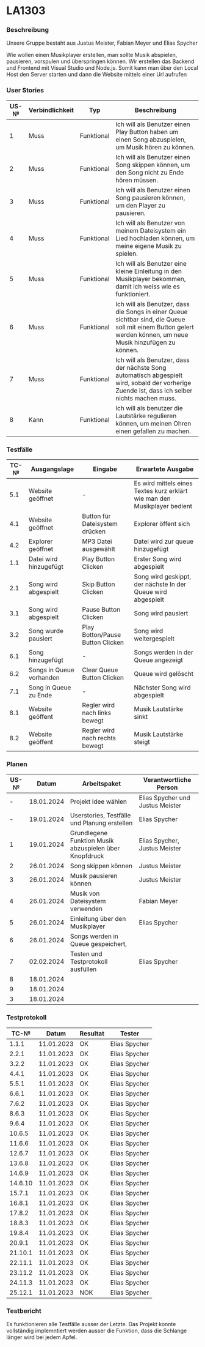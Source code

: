 # LA1303

### Beschreibung

Unsere Gruppe bestaht aus Justus Meister, Fabian Meyer und Elias Spycher

Wie wollen einen Musikplayer erstellen, man sollte Musik abspielen, pausieren, vorspulen und überspringen können. Wir erstellen das Backend und Frontend mit Visual Studio und Node.js. Somit kann man über den Local Host den Server starten und dann die Website mittels einer Url aufrufen

### User Stories

| US-№ | Verbindlichkeit | Typ  | Beschreibung                       |
| ---- | --------------- | ---- | ---------------------------------- |
| 1    |Muss             |Funktional|Ich will als Benutzer einen Play Button haben um einen Song abzuspielen, um Musik hören zu können.|
| 2    |Muss             |Funktional|Ich will als Benutzer einen Song skippen können, um den Song nicht zu Ende hören müssen.|
| 3    |Muss             |Funktional|Ich will als Benutzer einen Song pausieren können, um den Player zu pausieren.|
| 4    |Muss             |Funktional|Ich will als Benutzer von meinem Dateisystem ein Lied hochladen können, um meine eigene Musik zu spielen.|
| 5    |Muss             |Funktional|Ich will als Benutzer eine kleine Einleitung in den Musikplayer bekommen, damit ich weiss wie es funktioniert.|
| 6    |Muss             |Funktional|Ich will als Benutzer, dass die Songs in einer Queue sichtbar sind, die Queue soll mit einem Button gelert werden können, um neue Musik hinzufügen zu können.|
| 7    |Muss             |Funktional|Ich will als Benutzer, dass der nächste Song automatisch abgespielt wird, sobald der vorherige Zuende ist, dass ich selber nichts machen muss.|
| 8    |Kann             |Funktional|Ich will als benutzer die Lautstärke regulieren können, um meinen Ohren einen gefallen zu machen.|

### Testfälle

| TC-№ | Ausgangslage | Eingabe | Erwartete Ausgabe |
| ---- | ------------ | ------- | ----------------- |
| 5.1  | Website geöffnet|-|Es wird mittels eines Textes kurz erklärt wie man den Musikplayer bedient |
| 4.1  | Website geöffnet|Button für Dateisystem drücken|Explorer öffent sich|
| 4.2  | Explorer geöffnet|MP3 Datei ausgewählt  |Datei wird zur queue hinzugefügt|
| 1.1  | Datei wird hinzugefügt| Play Button Clicken |Erster Song wird abgespielt|
| 2.1  | Song wird abgespielt |Skip Button Clicken |Song wird geskippt, der nächste In der Queue wird abgespielt|
| 3.1  | Song wird abgespielt |Pause Button Clicken  |Song wird pausiert|
| 3.2  | Song wurde pausiert| Play Botton/Pause Button Clicken |Song wird weitergespielt|
| 6.1  | Song hinzugefügt|- |Songs werden in der Queue angezeigt|
| 6.2  | Songs in Queue vorhanden|Clear Queue Button Clicken  |Queue wird gelöscht|
| 7.1  | Song in Queue zu Ende |-|Nächster Song wird abgespielt|
| 8.1  | Website geöffent|Regler wird nach links bewegt |Musik Lautstärke sinkt|
| 8.2  | Website geöffent|Regler wird nach rechts bewegt |Musik Lautstärke steigt|

### Planen

| US-№ | Datum           | Arbeitspaket  | Verantwortliche Person                       |
| ---- | --------------- | ---- | ---------------------------------- |
| -    | 18.01.2024           |Projekt Idee wählen| Elias Spycher und Justus Meister |
| -    | 19.01.2024           |Userstories, Testfälle und Planung erstellen| Elias Spycher |
| 1    | 19.01.2024           |Grundlegene Funktion Musik abzuspielen über Knopfdruck| Elias Spycher, Justus Meister |
| 2    | 26.01.2024           |Song skippen können| Justus Meister |
| 3    | 26.01.2024           |Musik pausieren können| Justus Meister |
| 4    | 26.01.2024           |Musik von Dateisystem verwenden | Fabian Meyer |
| 5    | 26.01.2024           |Einleitung über den Musikplayer| Elias Spycher |
| 6    | 26.01.2024           |Songs werden in Queue gespeichert, |  |
| 7    | 02.02.2024           |Testen und Testprotokoll ausfüllen| Elias Spycher |
| 8    | 18.01.2024           ||  |
| 9    | 18.01.2024           ||  |
| 3    | 18.01.2024           ||  |

### Testprotokoll

| TC-№ | Datum | Resultat | Tester |
| ---- | ----- | -------- | ------ |
| 1.1.1  |11.01.2023|OK|Elias Spycher|
| 2.2.1  |11.01.2023|OK|Elias Spycher|
| 3.2.2  |11.01.2023|OK|Elias Spycher|
| 4.4.1  |11.01.2023|OK|Elias Spycher|
| 5.5.1  |11.01.2023|OK|Elias Spycher|
| 6.6.1  |11.01.2023|OK|Elias Spycher|
| 7.6.2  |11.01.2023|OK|Elias Spycher|
| 8.6.3  |11.01.2023|OK|Elias Spycher|
| 9.6.4  |11.01.2023|OK|Elias Spycher|
| 10.6.5  |11.01.2023|OK|Elias Spycher|
| 11.6.6  |11.01.2023|OK|Elias Spycher|
| 12.6.7  |11.01.2023|OK|Elias Spycher|
| 13.6.8 |11.01.2023|OK|Elias Spycher|
| 14.6.9  |11.01.2023|OK|Elias Spycher|
| 14.6.10  |11.01.2023|OK|Elias Spycher|
| 15.7.1  |11.01.2023|OK|Elias Spycher|
| 16.8.1  |11.01.2023|OK|Elias Spycher|
| 17.8.2  |11.01.2023|OK|Elias Spycher|
| 18.8.3  |11.01.2023|OK|Elias Spycher|
| 19.8.4  |11.01.2023|OK|Elias Spycher|
| 20.9.1  |11.01.2023|OK|Elias Spycher|
| 21.10.1  |11.01.2023|OK|Elias Spycher|
| 22.11.1  |11.01.2023|OK|Elias Spycher|
| 23.11.2  |11.01.2023|OK|Elias Spycher|
| 24.11.3  |11.01.2023|OK|Elias Spycher|
| 25.12.1  |11.01.2023|NOK|Elias Spycher|

### Testbericht

Es funktionieren alle Testfälle ausser der Letzte. Das Projekt konnte vollständig implemntiert werden ausser die Funktion, dass die Schlange länger wird bei jedem Apfel.
